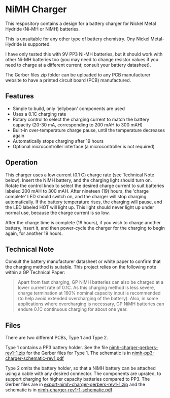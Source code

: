 # NiMH Charger

This respository contains a design for a battery charger for Nickel Metal Hydride (Ni-MH or NiMH) batteries.

This is unsuitable for any other type of battery chemistry. Ony Nickel Metal-Hydride is supported.

I have only tested this with 9V PP3 Ni-MH batteries, but it should work with other Ni-MH batteries too (you may need to change resistor values if you need to charge at a different current; consult your battery datasheet).

The Gerber files zip folder can be uploaded to any PCB manufacturer website to have a printed circuit board (PCB) manufactured.

## Features
* Simple to build, only 'jellybean' components are used
* Uses a 0.1C charging rate
* Rotary control to select the charging current to match the battery capacity (20-30 mA, corresponding to 200 mAH to 300 mAH)
* Built-in over-temperature charge pause, until the temperature decreases again
* Automatically stops charging after 19 hours
* Optional microcontroller interface (a microcontroller is not required)

## Operation
This charger uses a low current (0.1 C) charge rate (see Technical Note below). Insert the NiMH battery, and the charging light should turn on. Rotate the control knob to select the desired charge current to suit batteries labeled 200 mAH to 300 mAH. After nineteen (19) hours, the 'charge complete' LED should switch on, and the charger will stop charging automatically.
If the battery temperature rises, the charging will pause, and the LED labeled HOT will light up. This light should never light up under normal use, because the charge current is so low.

After the charge time is complete (19 hours), if you wish to charge another battery, insert it, and then power-cycle the charger for the charging to begin again, for another 19 hours.

## Technical Note
Consult the battery manufacturer datasheet or white paper to confirm that the charging method is suitable. This project relies on the following note within a GP Technical Paper:

>Apart from fast charging, GP NiMH batteries can also be charged at a lower current rate of 0.1C. As this charging method is less severe, charge termination at 160% nominal capacity input is recommended (to help avoid extended overcharging of the battery). Also, in some applications where overcharging is necessary, GP NiMH batteries can endure 0.1C continuous charging for about one year.

## Files
There are two different PCBs, Type 1 and Type 2.

Type 1 contains a PP3 battery holder. See the file [nimh-charger-gerbers-rev1-1.zip](nimh-charger-gerbers-rev1-1.zip) for the Gerber files for Type 1. The schematic is in [nimh-pp3-charger-schematic-rev1.pdf](nimh-pp3-charger-schematic-rev1.pdf)

Type 2 omits the battery holder, so that a NiMH battery can be attached using a cable with any desired connector. The components are uprated, to support charging for higher capacity batteries compared to PP3. The Gerber files are in [export-nimh-charger-gerbers-rev1-1.zip](export-nimh-charger-gerbers-rev1-1.zip) and the schematic is in [nimh-charger-rev1-1-schematic.pdf](nimh-charger-rev1-1-schematic.pdf)


